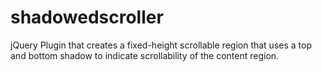 shadowedscroller
================

jQuery Plugin that creates a fixed-height scrollable region that uses a top and bottom shadow to indicate scrollability of the content region.